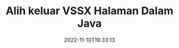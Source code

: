 ---
############################# Static ############################
layout: "auto-gen-merger"
date: 2022-11-10T19:33:13
draft: false
otherformats: dotx epub html mht mhtml odp ods odt one otp ott pdf pps ppsx ppt pptx

############################# Head ############################
head_title: "Alih keluar VSSX Halaman dalam Java"
head_description: "Alih keluar atau padamkan satu halaman atau koleksi halaman daripada fail VSSX dalam Java dengan membalikkan susunan halaman menggunakan API penggabungan dokumen."

############################# Header ############################
title: "Alih keluar VSSX Halaman Dalam Java"
description: "Alih keluar VSSX Halaman dengan beberapa baris kod Java."
bg_image: "https://cms.admin.containerize.com/templates/aspose/App_Themes/V3/images/bg/header1.png"
bg_overlay: false
button:
    enable: true
    icon: "fas fa-arrow-down"
    label: "Muat turun Percubaan Percuma"
    link: "https://downloads.groupdocs.com/merger/java"

############################# SubMenu ############################
submenu:
    enable: true

    left:
        img_alt: "GroupDocs.Merger for Java"
        image: "https://cms.admin.containerize.com/templates/groupdocs/images/product-logos/90x90-noborder/groupdocs-merger-java.png"
        product: "GroupDocs.Merger"
        platform: "Java"

    middle:
        button:

            # button loop
            - link: "https://apireference.groupdocs.com/merger/java"
              text: "Rujukan API"

            # button loop
            - link: "https://github.com/groupdocs-merger"
              text: "Contoh Kod"

            # button loop
            - link: "https://products.groupdocs.app/merger/family"
              text: "Demo Langsung"

            # button loop
            - link: "https://purchase.groupdocs.com/pricing/merger/java"
              text: "penentuan harga"

    right:
        link_download: "https://downloads.groupdocs.com/merger"
        link_learn: "https://docs.groupdocs.com/merger/java"
        link_buy: "https://purchase.groupdocs.com"

############################# About ############################
about:
    enable: true
    title: "Mengenai API GroupDocs.Merger for Java."
    content: |
        [GroupDocs.Merger for Java](/ms/merger/java/) menawarkan penyelesaian mudah untuk menggabungkan & memisahkan dengan selamat antara pelbagai format dokumen termasuk PDF, Microsoft Office (Word, Excel, PowerPoint , OneNote), OpenDocument, HTML, imej dan banyak lagi dalam aplikasi Java. Dengan menambah hanya beberapa baris kod, lakukan beberapa operasi dokumen seperti mengalih, mengalih keluar, memutar, menukar, mengekstrak atau menukar orientasi halaman dalam dokumen. API penggabungan dokumen juga menyokong pratonton halaman dokumen sebagai imej untuk menganalisis struktur dokumen, pemformatan dan kandungan pada halaman.
        
        API GroupDocs.Merger ialah pilihan yang tepat untuk penyelesaian korporat yang memerlukan ciri mengalih keluar halaman fail. API ini disokong dengan baik pada semua sistem pengendalian dan platform utama termasuk J2SE 7.0 (1.7), J2SE 8.0 (1.8), Java 10.

############################# Steps ############################
steps:
    enable: true
    title_left: "Alih keluar VSSX Halaman Fail dalam Java"
    content_left: |
        [GroupDocs.Merger for Java](/ms/merger/java/) memudahkan pembangun Java memadamkan satu atau beberapa halaman tertentu dalam VSSX fail dengan melaksanakan beberapa langkah mudah.
        
        * Mulakan **RemoveOptions** dengan nombor halaman untuk dialih keluar.
        * Buat contoh baharu **Merger** dan lulus laluan dokumen sumber sebagai parameter pembina.
        * Panggil **removePages** dan hantar objek **RemoveOptions**.
        * Panggil **Save** dan tentukan laluan fail untuk menyimpan dokumen yang terhasil.

    title_right: "Keperluan Sistem"
    content_right: |
        API GroupDocs.Merger for Java disokong pada semua platform dan sistem pengendalian utama. Sebelum melaksanakan kod di bawah, sila pastikan anda mempunyai prasyarat berikut dipasang pada sistem anda.

        * Sistem Pengendalian: Microsoft Windows, Linux, MacOS
        * Persekitaran Pembangunan: NetBeans, IntelliJ IDEA, Eclipse
        * Rangka kerja: J2SE 7.0 (1.7), J2SE 8.0 (1.8), Java 10
        * Muat turun versi terkini GroupDocs.Merger for Java daripada [Maven](https://repository.groupdocs.com/webapp/#/artifacts/browse/tree/General/repo/com/groupdocs/groupdocs-merger)
         
    code: |
     {{% merger/additional-styles %}}
     {{< merger/code-merger title="Bagaimana untuk mengalih keluar VSSX halaman fail menggunakan kod contoh Java.">}}

        ```java    
        // Alih keluar VSSX halaman fail menggunakan API GroupDocs.Merger
        // Mulakan kelas RemoveOptions dengan nombor halaman yang dipilih
        RemoveOptions removeOptions = new RemoveOptions(new int[] { 3, 6 });

        // Segerakan Penggabungan dengan input dokumen VSSX.
        Merger merger = new Merger("input.vssx");

        // Panggil kaedah removePages dan hantar objek RemoveOptions kepadanya
        merger.removePages(removeOptions);
    
        // Panggil kaedah simpan dan lulus laluan fail yang dikehendaki untuk menyimpan dokumen output
        merger.save("output.vssx");
        ```
     {{< /merger/code-merger >}}

############################# Demos ############################
demos:
    enable: true
    title: "Demo Langsung - Alih Keluar VSSX Halaman Dalam Talian"
    content: |
       Alih keluar VSSX halaman fail sekarang dengan melawati tapak web [GroupDocs.Merger Live Demos](https://products.groupdocs.app/splitter/remove-pages/vssx).
       Demo langsung mempunyai faedah berikut.
        
############################# About Formats ############################
about_formats:
    enable: true

############################# More Formats ############################
more_formats:
    enable: true
    title: "Alih Keluar Halaman Daripada Format Dokumen Lain"
    content: |
        Java dokumen penggabungan & pemisahan API untuk format fail dan imej. Alih keluar beberapa format fail yang popular seperti yang dinyatakan di bawah.

############################# Back to top ###############################
back_to_top:
    enable: true
---